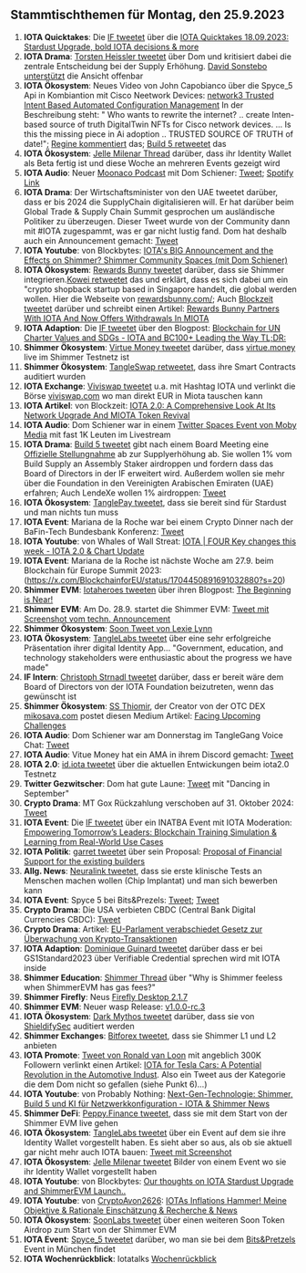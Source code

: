 ## Stammtischthemen für Montag, den 25.9.2023

1. **IOTA Quicktakes**: Die [IF tweetet](https://x.com/iota/status/1703725399673319822?s=20) über die [IOTA Quicktakes 18.09.2023: Stardust Upgrade, bold IOTA decisions & more](https://www.youtube.com/watch?v=_HShqCiUrrY&list=PLMbc46iGTB_QyqqU-QwbFsrVd9-HN55i_&index=1)
2. **IOTA Drama**: [Torsten Heissler tweetet](https://x.com/theissler/status/1703846055157072136?s=20) über Dom und kritisiert dabei die zentrale Entscheidung bei der Supply Erhöhung. [David Sonstebo unterstützt](https://x.com/DavidSonstebo/status/1703850069638652203?s=20) die Ansicht offenbar
3. **IOTA Ökosystem**: Neues Video von John Capobianco über die Spyce_5 Api in Kombiantion mit Cisco Neetwork Devices: [network3 Trusted Intent Based Automated Configuration Management](https://youtu.be/_ZAQyQyuUn4?si=SzLnz83hilvdwaep) In der Beschreibung steht: " Who wants to rewrite the internet? .. create Inten-based source of truth DigitalTwin NFTs for Cisco network devices. ... Is this the missing piece in Ai adoption .. TRUSTED SOURCE OF TRUTH of date!"; [Regine kommentiert](https://x.com/Energine/status/1704025979587371387?s=20) das; [Build 5 retweetet](https://x.com/build5tech/status/1702420578358165685?s=20) das
4. **IOTA Ökosystem**: [Jelle Milenar Thread](https://x.com/JelleFm/status/1704041131615383878?s=20) darüber, dass ihr Identity Wallet als Beta fertig ist und diese Woche an mehreren Events gezeigt wird
5. **IOTA Audio**: Neuer [Moonaco Podcast](https://x.com/MoonacoPodcast) mit Dom Schiener: [Tweet](https://x.com/MoonacoPodcast/status/1703814265767956808?s=20); [Spotify Link](https://spotify.link/qkI25S8ncDb)
6. **IOTA Drama**: Der Wirtschaftsminister von den UAE tweetet darüber, dass er bis 2024 die SupplyChain digitalisieren will. Er hat darüber beim Global Trade & Supply Chain Summit gesprochen um ausländische Politiker zu überzeugen. Dieser Tweet wurde von der Community dann mit #IOTA zugespammt, was er gar nicht lustig fand. Dom hat deshalb auch ein Announcement gemacht: [Tweet](https://x.com/Vrom14286662/status/1704933719700611424?s=20)
7. **IOTA Youtube**: von Blockbytes: [IOTA's BIG Announcement and the Effects on Shimmer? Shimmer Community Spaces (mit Dom Schiener)](https://www.youtube.com/watch?v=2TGF0CNH_g0)
8. **IOTA Ökosystem**: [Rewards Bunny tweetet](https://x.com/rewardsbunny/status/1704106318141988939?s=20) darüber, dass sie Shimmer integrieren.[Kowei retweetet](https://x.com/kowei1995/status/1704107354483216412?s=20) das und erklärt, dass es sich dabei um ein "crypto shopback startup based in Singapore handelt, die global werden wollen. Hier die Webseite von [rewardsbunny.com/](https://rewardsbunny.com/); Auch [Blockzeit tweetet](https://x.com/BlockzeitE/status/1704126444899897698?s=20) darüber und schreibt einen Artikel: [Rewards Bunny Partners With IOTA And Now Offers Withdrawals In MIOTA](https://blockzeit.com/rewards-bunny-partners-with-iota-and-now-offers-withdrawals-in-miota/)
9. **IOTA Adaption**: Die [IF tweetet](https://x.com/iota/status/1704118150571160045?s=20) über den Blogpost: [Blockchain for UN Charter Values and SDGs - IOTA and BC100+ Leading the Way TL;DR:](https://blog.iota.org/blockchain-un-charter-values-sdgs/)
10. **Shimmer Ökosystem**: [Virtue Money tweetet](https://x.com/Virtue_Money/status/1703780697133941144?s=20) darüber, dass [virtue.money](https://virtue.money/) live im Shimmer Testnetz ist
11. **Shimmer Ökosystem**: [TangleSwap retweetet](https://x.com/zokyo_io/status/1703794353247014930?s=20), dass ihre Smart Contracts auditiert wurden
12. **IOTA Exchange**: [Viviswap tweetet](https://x.com/viviswapcom/status/1704134122439127234?s=20) u.a. mit Hashtag IOTA und verlinkt die Börse [viviswap.com](https://www.viviswap.com/) wo man direkt EUR in Miota tauschen kann
13. **IOTA Artikel**: von Blockzeit: [IOTA 2.0: A Comprehensive Look At Its Network Upgrade And MIOTA Token Revival](https://blockzeit.com/iota-2-0-a-comprehensive-look-at-its-network-upgrade-and-miota-revival/)
14. **IOTA Audio**: Dom Schiener war in einem [Twitter Spaces Event von Moby Media](https://x.com/mobymedia/status/1703951137542484119?s=20) mit fast 1K Leuten im Livestream
15. **IOTA Drama**: [Build 5 tweetet](https://x.com/build5tech/status/1704227579694383126?s=20) gibt nach einem Board Meeting eine [Offizielle Stellungnahme](https://github.com/build-5/association/blob/main/board%20meetings/20230919.md) ab zur Supplyerhöhung ab. Sie wollen 1% vom Build Supply an Assembly Staker airdroppen und fordern dass das Board of Directors in der IF erweitert wird. Außerdem wollen sie mehr über die Foundation in den Vereinigten Arabischen Emiraten (UAE) erfahren; Auch LendeXe wollen 1% airdroppen: [Tweet](https://x.com/LendeXeFinance/status/1704264053671989269?s=20)
16. **IOTA Ökosystem**: [TanglePay tweetet](https://x.com/tanglepaycom/status/1704316909871845540?s=20), dass sie bereit sind für Stardust und man nichts tun muss
17. **IOTA Event**: Mariana de la Roche war bei einem Crypto Dinner nach der BaFin-Tech Bundesbank Konferenz: [Tweet](https://x.com/Marianadlrw/status/1704384360802394155?s=20)
18. **IOTA Youtube**: von Whales of Wall Streat: [IOTA | FOUR Key changes this week - IOTA 2.0 & Chart Update](https://www.youtube.com/watch?v=NAHYfEgeivs)
19. **IOTA Event**: Mariana de la Roche ist nächste Woche am 27.9. beim Blockchain für Europe Summit 2023: (https://x.com/BlockchainforEU/status/1704450891691032880?s=20)
20. **Shimmer EVM**: [Iotaheroes tweeten](https://x.com/IotaHeroes/status/1704486819365298391?s=20) über ihren Blogpost: [The Beginning is Near!](https://www.iotaheroes.com/blog/iotaheroes-await)
21. **Shimmer EVM**: Am Do. 28.9. startet die Shimmer EVM: [Tweet mit Screenshot vom techn. Announcement](https://x.com/GM__INV/status/1704494108637647264?s=20)
22. **Shimmer Ökosystem**: [Soon Tweet von Lexie Lynn](https://x.com/lexienft/status/1704516813105602848?s=20)
23. **IOTA Ökosystem**: [TangleLabs tweetet](https://x.com/Tangle_Labs/status/1704592234035708399?s=20) über eine sehr erfolgreiche Präsentation ihrer digital Identity App... "Government, education, and technology stakeholders were enthusiastic about the progress we have made"
24. **IF Intern**: [Christoph Strnadl tweetet](https://x.com/archimate/status/1704582924882919492?s=20) darüber, dass er bereit wäre dem Board of Directors von der IOTA Foundation beizutreten, wenn das gewünscht ist
25. **Shimmer Ökosystem**: [SS Thiomir](https://x.com/tihomir619/status/1704523550952943734?s=20), der Creator von der OTC DEX [mikosava.com](https://mikosava.com/) postet diesen Medium Artikel: [Facing Upcoming Challenges](https://medium.com/@mikosava/facing-upcoming-challenges-72e1d0d70bc4)
26. **IOTA Audio**: Dom Schiener war am Donnerstag im TangleGang Voice Chat: [Tweet](https://x.com/GangTangleTalk/status/1704747428857983095?s=20)
27. **IOTA Audio**: Vitue Money hat ein AMA in ihrem Discord gemacht: [Tweet](https://x.com/Virtue_Money/status/1703802469355028786?s=20)
28. **IOTA 2.0**: [id.iota tweetet](https://x.com/id_iota/status/1704752396386341029?s=20) über die aktuellen Entwickungen beim iota2.0 Testnetz
29. **Twitter Gezwitscher**: Dom hat gute Laune: [Tweet](https://x.com/DomSchiener/status/1704755024486699379?s=20) mit "Dancing in September"
30. **Crypto Drama**: MT Gox Rückzahlung verschoben auf 31. Oktober 2024: [Tweet](https://x.com/TheRobynHD/status/1704757719708700906?s=20)
31. **IOTA Event**: Die [IF tweetet](https://x.com/iota/status/1704780751168774613?s=20) über ein INATBA Event mit IOTA Moderation: [Empowering Tomorrow’s Leaders: Blockchain Training Simulation & Learning from Real-World Use Cases](https://inatba.org/events/empowering-tomorrows-leaders/)
32. **IOTA Politik**: [garret tweetet](https://x.com/GarrettBullish/status/1704780303712334154?s=20) über sein Proposal: [Proposal of Financial Support for the existing builders](https://govern.iota.org/t/discussion-proposal-to-financially-empower-existing-builders-for-a-flourishing-iota-ecosystem/1669)
33. **Allg. News**: [Neuralink tweetet](https://x.com/neuralink/status/1704189132530974954?s=20), dass sie erste klinische Tests an Menschen machen wollen (Chip Implantat) und man sich bewerben kann
34. **IOTA Event**: Spyce 5 bei Bits&Prezels: [Tweet](https://x.com/Energine/status/1704781227398488331?s=20); [Tweet](https://x.com/HolgerKoether/status/1704786984906969596?s=20)
35. **Crypto Drama**: Die USA verbieten CBDC (Central Bank Digital Currencies CBDC): [Tweet](https://x.com/BTC_Archive/status/1704788347485360258?s=20)
36. **Crypto Drama**: Artikel: [EU-Parlament verabschiedet Gesetz zur Überwachung von Krypto-Transaktionen](https://www.blocktrainer.de/eu-parlament-dac8/)
37. **IOTA Adaption**: [Dominique Guinard tweetet](https://x.com/domguinard/status/1704801118268653856?s=20) darüber dass er bei GS1Standard2023 über Verifiable Credential sprechen wird mit IOTA inside
38. **Shimmer Education**: [Shimmer Thread](https://x.com/shimmernet/status/1704842926151331992?s=20) über "Why is Shimmer feeless when ShimmerEVM has gas fees?"
39. **Shimmer Firefly**: Neus [Firefly Desktop 2.1.7](https://github.com/iotaledger/firefly/releases/tag/desktop-2.1.7)
40. **Shimmer EVM**: Neuer wasp Release: [v1.0.0-rc.3](https://github.com/iotaledger/wasp/releases/tag/v1.0.0-rc.3)
41. **IOTA Ökosystem**: [Dark Mythos tweetet](https://x.com/DarkMythosIOTA/status/1705118581258670105?s=20) darüber, dass sie von [ShieldifySec](https://twitter.com/ShieldifySec) auditiert werden
42. **Shimmer Exchanges**: [Bitforex tweetet](https://x.com/bitforexcom/status/1705146135692841060?s=20), dass sie Shimmer L1 und L2 anbieten
43. **IOTA Promote**: [Tweet von Ronald van Loon](https://x.com/Ronald_vanLoon/status/1704811713432891854?s=20) mit angeblich 300K Followern verlinkt einen Artikel: [IOTA for Tesla Cars: A Potential Revolution in the Automotive Indust](https://chainaffairs.com/iota-for-tesla-cars-a-potential-revolution-in-the-automotive-industry/). Also ein Tweet aus der Kategorie die dem Dom nicht so gefallen (siehe Punkt 6)...)
44. **IOTA Youtube**: von Probably Nothing: [Next-Gen-Technologie: Shimmer, Build 5 und KI für Netzwerkkonfiguration - IOTA & Shimmer News](https://www.youtube.com/watch?v=pu0lM7B52bI)
45. **Shimmer DeFi**: [Peppy.Finance tweetet](https://x.com/Peppy_finance/status/1705228881148473478?s=20), dass sie mit dem Start von der Shimmer EVM live gehen
46. **IOTA Ökosystem**: [TangleLabs tweetet](https://x.com/Tangle_Labs/status/1705563981207777391?s=20) über ein Event auf dem sie ihre Identity Wallet vorgestellt haben. Es sieht aber so aus, als ob sie aktuell gar nicht mehr auch IOTA bauen: [Tweet mit Screenshot](https://x.com/tradeini1337/status/1705579602507157790?s=20)
47. **IOTA Ökosystem**: [Jelle Milenar tweetet](https://x.com/JelleFm/status/1705266906364629326?s=20) Bilder von einem Event wo sie ihr Identity Wallet vorgestellt haben
48. **IOTA Youtube**: von Blockbytes: [Our thoughts on IOTA Stardust Upgrade and ShimmerEVM Launch..](https://www.youtube.com/watch?v=u2-N9ZUajsg)
49. **IOTA Youtube**: von [CryptoAvon2626](https://x.com/CryptoAvon2626/status/1704052487534125161?s=20): [IOTAs Inflations Hammer! Meine Objektive & Rationale Einschätzung & Recherche & News](https://www.youtube.com/watch?v=vTtiLxOHniA)
50. **IOTA Ökosystem**: [SoonLabs tweetet](https://x.com/soon_labs/status/1705505979063013848?s=20) über einen weiteren Soon Token Airdrop zum Start von der Shimmer EVM
51. **IOTA Event**: [Spyce_5 tweetet](https://x.com/SPYCE_5/status/1705842251367133311?s=20) darüber, wo man sie bei dem [Bits&Pretzels](https://twitter.com/bitsandpretzels) Event in München findet
52. **IOTA Wochenrückblick**: Iotatalks [Wochenrückblick](https://www.iota-talk.com/index.php?article/326-wochenr%C3%BCckblick-vom-17-bis-23-september-2023/)

